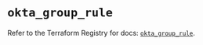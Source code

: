 # `okta_group_rule`

Refer to the Terraform Registry for docs: [`okta_group_rule`](https://registry.terraform.io/providers/okta/okta/4.15.0/docs/resources/group_rule).
